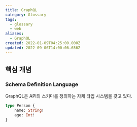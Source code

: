```yaml
---
title: GraphQL
category: Glossary
tags:
  - glossary
  - web
aliases:
  - GraphQL
created: 2022-01-09T04:25:00.000Z
updated: 2022-09-06T14:00:06.656Z
---
```


## 핵심 개념

### Schema Definition Language

GraphQL은 API의 스키마를 정의하는 자체 타입 시스템을 갖고 있다.

```graphql
type Person {
	name: String!
	age: Int!
}
```
